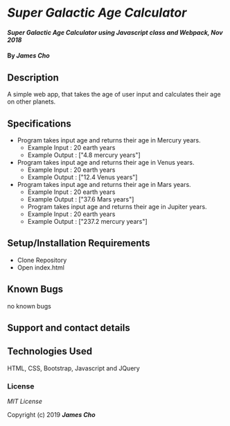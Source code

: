 # _Super Galactic Age Calculator_

#### _Super Galactic Age Calculator using Javascript class and Webpack, Nov 2018_

#### By _**James Cho**_

## Description

A simple web app, that takes the age of user input and calculates their age on other planets.

## Specifications
  * Program takes input age and returns their age in Mercury years.
    - Example Input : 20 earth years
    - Example Output : ["4.8 mercury years"]
  * Program takes input age and returns their age in Venus years.
    - Example Input : 20 earth years
    - Example Output : ["12.4 Venus years"]
  * Program takes input age and returns their age in Mars years.
    - Example Input : 20 earth years
    - Example Output : ["37.6 Mars years"]
    * Program takes input age and returns their age in Jupiter years.
    - Example Input : 20 earth years
    - Example Output : ["237.2 mercury years"]

## Setup/Installation Requirements

* Clone Repository
* Open index.html



## Known Bugs

no known bugs

## Support and contact details



## Technologies Used

HTML, CSS, Bootstrap, Javascript and JQuery

### License

*MIT License*

Copyright (c) 2019 **_James Cho_**